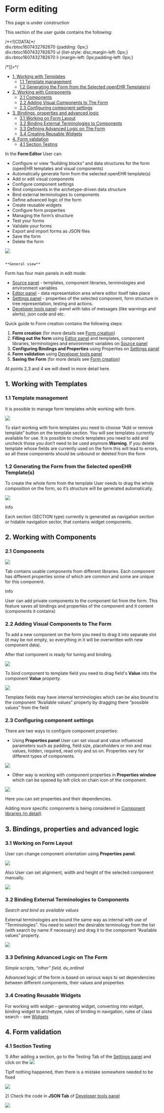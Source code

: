 # Form editing

This page is under construction

This section of the user guide contains the following:

/\*&lt;!\[CDATA\[\*/  
div.rbtoc1607432782670 {padding: 0px;}  
div.rbtoc1607432782670 ul {list-style: disc;margin-left: 0px;}  
div.rbtoc1607432782670 li {margin-left: 0px;padding-left: 0px;}  
  
/\*\]\]&gt;\*/

* [1. Working with Templates](./#Formediting-1.WorkingwithTemplates)
  * [1.1 Template management](./#Formediting-1.1Templatemanagement)
  * [1.2 Generating the Form from the Selected openEHR Template\(s\)](./#Formediting-1.2GeneratingtheFormfromtheSelectedopenEHRTemplate%28s%29)
* [2. Working with Components](./#Formediting-2.WorkingwithComponents)
  * [2.1 Components ](./#Formediting-2.1Components)
  * [2.2 Adding Visual Components to The Form](./#Formediting-2.2AddingVisualComponentstoTheForm)
  * [2.3 Configuring component settings](./#Formediting-2.3Configuringcomponentsettings)
* [3. Bindings, properties and advanced logic](./#Formediting-3.Bindings,propertiesandadvancedlogic)
  * [3.1 Working on Form Layout](./#Formediting-3.1WorkingonFormLayout)
  * [3.2 Binding External Terminologies to Components](./#Formediting-3.2BindingExternalTerminologiestoComponents)
  * [3.3 Defining Advanced Logic on The Form](./#Formediting-3.3DefiningAdvancedLogiconTheForm)
  * [3.4 Creating Reusable Widgets](./#Formediting-3.4CreatingReusableWidgets)
* [4. Form validation](./#Formediting-4.Formvalidation)
  * [4.1 Section Testing](./#Formediting-4.1SectionTesting)

In the **Form Editor** User can:

* Configure or view “building blocks” and data structures for the form \(openEHR templates and visual components\)
* Automatically generate form from the selected openEHR template\(s\)
* Add or edit visual components
* Configure component settings
* Bind components in the archetype-driven data structure
* Bind external terminologies to components
* Define advanced logic of the form
* Create reusable widgets
* Configure form properties
* Managing the form’s structure
* Test your forms
* Validate your forms
* Export and import forms as JSON files
* Save the form
* Delete the form

![](../../../.gitbook/assets/34832963.png)

                                                                               **General view**

Form has four main panels in edit mode:

* [Source panel](ehr-forms-source-panel.md) - templates, component libraries, terminologies and environment variables
* [Editor panel](ehr-forms-editor-panel.md) - data representation area where editor itself take place
* [Settings panel](ehr-forms-settings-panel.md) - properties of the selected component, form structure in tree representation, testing and actions.
* [Developer tools panel](ehr-forms-developer-tools-panel.md)- panel with tabs of messages \(like warnings and alerts\), json code and etc.

Quick guide to Form creation contains the following steps:

1. **Form creation** \(for more details see [Form creation](../ehr-forms-form-creation.md)\) 
2. **Filling out the form** using [Editor panel](ehr-forms-editor-panel.md) and templates, component libraries, terminologies and environment variables on [Source panel](ehr-forms-source-panel.md)
3. **Configuring Bindings and Properties** using Properties on [Settings panel](ehr-forms-settings-panel.md) 
4. **Form validation** using [Developer tools panel](ehr-forms-developer-tools-panel.md)
5. **Saving the Form** \(for more details see [Form creation](../ehr-forms-form-creation.md)\)

At points 2,3 and 4 we will dwell in more detail here.

## 1. Working with Templates <a id="Formediting-1.WorkingwithTemplates"></a>

### 1.1 Template management <a id="Formediting-1.1Templatemanagement"></a>

It is possible to manage form templates while working with form.

![](../../../.gitbook/assets/34832961.png)

To start working with form templates you need to choose “Add or remove template” button on the template section. You will see templates currently available for use. It is possible to check templates you need to add and uncheck those you don’t need to be used anymore.**Warning**. If you delete template whose fields are currently used on the form this will lead to errors, so all these components should be unbound or deleted from the form

### 1.2 Generating the Form from the Selected openEHR Template\(s\) <a id="Formediting-1.2GeneratingtheFormfromtheSelectedopenEHRTemplate(s)"></a>

To create the whole form from the template User needs to drag the whole composition on the form, so it’s structure will be generated automatically.

![](../../../.gitbook/assets/34832969.png)

Info

Each section \(SECTION type\) currently is generated as navigation section or hidable navigation sector, that contains widget components. 

## 2. Working with Components <a id="Formediting-2.WorkingwithComponents"></a>

### 2.1 Components  <a id="Formediting-2.1Components"></a>

![](../../../.gitbook/assets/34832965.png)

Tab contains usable components from different libraries. Each component has different properties some of which are common and some are unique for this component.

Info

User can add private components to the component list from the form. This feature saves all bindings and properties of the component and it content \(components it contains\)

### 2.2 Adding Visual Components to The Form <a id="Formediting-2.2AddingVisualComponentstoTheForm"></a>

To add a new component on the form you need to drag it into separate slot \(it may be not empty, so everything in it will be overwritten with new component data\).

After that component is ready for tuning and binding.

![](../../../.gitbook/assets/34834031.png)

To bind component to template field you need to drag field's **Value** into the component **Value** property.

![](../../../.gitbook/assets/34834032.png)

Template fields may have internal terminologies which can be also bound to the component “Available values” property by dragging there “possible values” from the field

### 2.3 Configuring component settings <a id="Formediting-2.3Configuringcomponentsettings"></a>

There are two ways to configure component properties:

* Using **Properties panel** User can set visual and value influenced parameters such as padding, field size, placeholders or min and max values, hidden, required, read only and so on.  Properties vary for different types of components.

![](../../../.gitbook/assets/34834027.png)

* Other way is working with component properties in **Properties window** which can be opened by left click on chain icon of the component.

![](../../../.gitbook/assets/34834028.png)

Here you can set properties and their dependencies.

Adding more specific components is being considered in [Component libraries \(in detail\)](../../ehr-forms-component-libraries-in-detail/)

## 3. Bindings, properties and advanced logic <a id="Formediting-3.Bindings,propertiesandadvancedlogic"></a>

### 3.1 Working on Form Layout <a id="Formediting-3.1WorkingonFormLayout"></a>

User can change component orientation using **Properties** **panel**. 

![](../../../.gitbook/assets/34834343.png)

Also User can set alignment, width and height of the selected component manually. 

![](../../../.gitbook/assets/34834344.png)

### 3.2 Binding External Terminologies to Components <a id="Formediting-3.2BindingExternalTerminologiestoComponents"></a>

_Search and bind as available values_

External terminologies are bound the same way as internal with use of “Terminologies”. You need to select the desirable terminology from the list \(with search by name if necessary\) and drag it to the component “Available values” property.

![](../../../.gitbook/assets/34834026.png)

### 3.3 Defining Advanced Logic on The Form <a id="Formediting-3.3DefiningAdvancedLogiconTheForm"></a>

_Simple scripts, “other” field, dv\_ordinal_

Advanced logic of the form is based on various ways to set dependencies between different components, their values and properties

### 3.4 Creating Reusable Widgets <a id="Formediting-3.4CreatingReusableWidgets"></a>

For working with widget – generating widget, converting into widget, binding widget to archetype, rules of binding in navigation, rules of class search - see [Widgets](../../ehr-forms-widgets-in-detail/)

## 4. Form validation <a id="Formediting-4.Formvalidation"></a>

### 4.1 Section Testing <a id="Formediting-4.1SectionTesting"></a>

1\) After adding a section, go to the Testing Tab of the [Settings panel](ehr-forms-settings-panel.md) and click on the ![](../../../.gitbook/assets/34835472.png)

TipIf nothing happened, then there is a mistake somewhere needed to be fixed

![](../../../.gitbook/assets/34835591.png)

2\) Check the code in **JSON Tab** of [Developer tools panel](ehr-forms-developer-tools-panel.md)

![](../../../.gitbook/assets/34835597.png)

